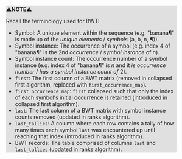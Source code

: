<div style="margin:2em; background-color: #e0e0e0;">

<strong>⚠️NOTE️️️⚠️</strong>

Recall the terminology used for BWT:

 * Symbol: A unique element within the sequence (e.g. "banana¶" is made up of the *unique elements* / *symbols* {a, b, n, ¶}).
 * Symbol instance: The occurrence of a symbol (e.g. index 4 of "banana¶" is the 2nd *occurrence* / *symbol instance* of *n*).
 * Symbol instance count: The occurrence number of a symbol instance (e.g. index 4 of "banana¶" is *n* and it *is occurrence number* / *has a symbol instance count of* 2).
 * `first`: The first column of a BWT matrix (removed in collapsed first algorithm, replaced with `first_occurrence_map`).
 * `first_occurrence_map`: `first` collapsed such that only the index of each symbol's initial occurrence is retained (introduced in collapsed first algorithm).
 * `last`: The last column of a BWT matrix with symbol instance counts removed (updated in ranks algorithm).
 * `last_tallies`: A column where each row contains a tally of how many times each symbol `last` was encountered up until reaching that index  (introduced in ranks algorithm).
 * BWT records: The table comprised of columns `last` and `last_tallies` (updated in ranks algorithm).
</div>

